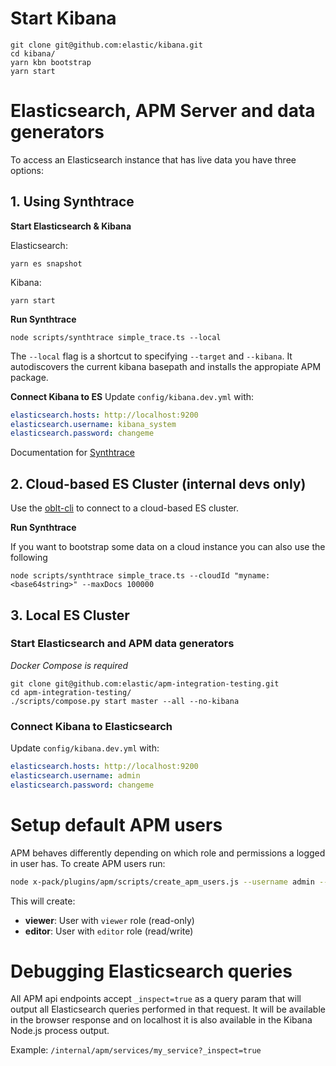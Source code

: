 # Start Kibana

```
git clone git@github.com:elastic/kibana.git
cd kibana/
yarn kbn bootstrap
yarn start
```

# Elasticsearch, APM Server and data generators

To access an Elasticsearch instance that has live data you have three options:

## 1. Using Synthtrace

**Start Elasticsearch & Kibana**

Elasticsearch:

```
yarn es snapshot
```

Kibana:

```
yarn start
```

**Run Synthtrace**

```
node scripts/synthtrace simple_trace.ts --local
```

The `--local` flag is a shortcut to specifying `--target` and `--kibana`. It autodiscovers the current kibana basepath and installs the appropiate APM package.

**Connect Kibana to ES**
Update `config/kibana.dev.yml` with:

```yml
elasticsearch.hosts: http://localhost:9200
elasticsearch.username: kibana_system
elasticsearch.password: changeme
```

Documentation for [Synthtrace](https://github.com/elastic/kibana/blob/main/packages/kbn-apm-synthtrace/README.md)

## 2. Cloud-based ES Cluster (internal devs only)

Use the [oblt-cli](https://github.com/elastic/observability-test-environments/blob/master/tools/oblt_cli/README.md) to connect to a cloud-based ES cluster.

**Run Synthtrace**

If you want to bootstrap some data on a cloud instance you can also use the following

```
node scripts/synthtrace simple_trace.ts --cloudId "myname:<base64string>" --maxDocs 100000
```

## 3. Local ES Cluster

### Start Elasticsearch and APM data generators

_Docker Compose is required_

```
git clone git@github.com:elastic/apm-integration-testing.git
cd apm-integration-testing/
./scripts/compose.py start master --all --no-kibana
```

### Connect Kibana to Elasticsearch

Update `config/kibana.dev.yml` with:

```yml
elasticsearch.hosts: http://localhost:9200
elasticsearch.username: admin
elasticsearch.password: changeme
```

# Setup default APM users

APM behaves differently depending on which role and permissions a logged in user has. To create APM users run:

```sh
node x-pack/plugins/apm/scripts/create_apm_users.js --username admin --password changeme --kibana-url http://localhost:5601
```

This will create:

- **viewer**: User with `viewer` role (read-only)
- **editor**: User with `editor` role (read/write)

# Debugging Elasticsearch queries

All APM api endpoints accept `_inspect=true` as a query param that will output all Elasticsearch queries performed in that request. It will be available in the browser response and on localhost it is also available in the Kibana Node.js process output.

Example:
`/internal/apm/services/my_service?_inspect=true`
